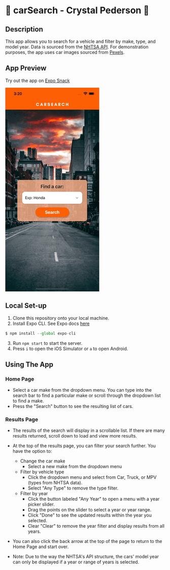 # 🚗 carSearch - Crystal Pederson 🚙

## Description
This app allows you to search for a vehicle and filter by make, type, and model year.
Data is sourced from the [NHTSA API](https://vpic.nhtsa.dot.gov/api/).
For demonstration purposes, the app uses car images sourced from [Pexels](https://www.pexels.com/).

## App Preview
Try out the app on [Expo Snack](https://snack.expo.dev/@crystalpederson/crystal-pederson---carsearch)

![App demo gif](/assets/demo.gif)

## Local Set-up
1. Clone this repository onto your local machine.
2. Install Expo CLI.  See Expo docs [here](https://docs.expo.dev/get-started/installation/)

```javascript
$ npm install --global expo-cli
```

3. Run `npm start` to start the server.
4. Press `i` to open the iOS Simulator or `a` to open Android.

## Using The App

### Home Page
* Select a car make from the dropdown menu.  You can type into the search bar to find a particular make or scroll through the dropdown list to find a make.
* Press the "Search" button to see the resulting list of cars.

### Results Page
* The results of the search will display in a scrollable list.  If there are many results returned, scroll down to load and view more results.

* At the top of the results page, you can filter your search further.  You have the option to:
  - Change the car make
    - Select a new make from the dropdown menu
  - Filter by vehicle type
    - Click the dropdown menu and select from Car, Truck, or MPV (types from NHTSA data).
    - Select "Any Type" to remove the type filter.
  - Filter by year
    - Click the button labeled "Any Year" to open a menu with a year picker slider.
    - Drag the points on the slider to select a year or year range.
    - Click "Done" to see the updated results within the year you selected.
    - Clear "Clear" to remove the year filter and display results from all years.

* You can also click the back arrow at the top of the page to return to the Home Page and start over.

* Note: Due to the way the NHTSA's API structure, the cars' model year can only be displayed if a year or range of years is selected.
